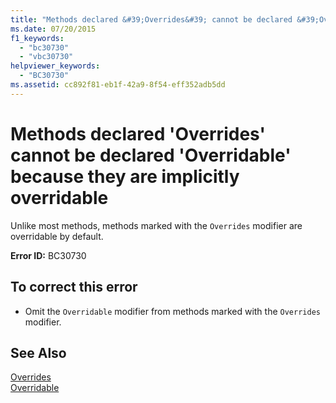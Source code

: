 ```yaml
---
title: "Methods declared &#39;Overrides&#39; cannot be declared &#39;Overridable&#39; because they are implicitly overridable"
ms.date: 07/20/2015
f1_keywords: 
  - "bc30730"
  - "vbc30730"
helpviewer_keywords: 
  - "BC30730"
ms.assetid: cc892f81-eb1f-42a9-8f54-eff352adb5dd
---
```

# Methods declared &#39;Overrides&#39; cannot be declared &#39;Overridable&#39; because they are implicitly overridable
Unlike most methods, methods marked with the `Overrides` modifier are overridable by default.  
  
 **Error ID:** BC30730  
  
## To correct this error  
  
- Omit the `Overridable` modifier from methods marked with the `Overrides` modifier.  
  
## See Also  
 [Overrides](../../visual-basic/language-reference/modifiers/overrides.md)  
 [Overridable](../../visual-basic/language-reference/modifiers/overridable.md)
